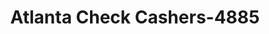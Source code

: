 ---
f_zip-code: 30291
f_state-code: GA
title: Atlanta Check Cashers-4885
f_phone: 770-969-6565
f_city-only: Union City
f_address: 4780 Jonesboro Road Suite D Union City
f_location-unique-id: '4885'
slug: atlanta-check-cashers-4885
updated-on: '2024-05-30T13:46:58.046Z'
created-on: '2024-05-30T13:36:59.803Z'
published-on: '2024-05-30T13:54:32.469Z'
f_city-state: cms/city/union-city-ga.md
f_company: cms/company/atlanta-check-cashers.md
f_state: cms/state/georgia.md
layout: '[payday-loan].html'
tags: payday-loan
---